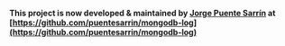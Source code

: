 __This project is now developed & maintained by [Jorge Puente Sarrín](https://github.com/puentesarrin) at 
[https://github.com/puentesarrin/mongodb-log](https://github.com/puentesarrin/mongodb-log)__

